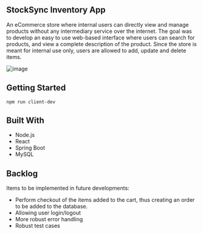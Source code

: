 ## StockSync Inventory App

An eCommerce store where internal users can directly view and manage products without any intermediary service over the internet. The goal was to develop an easy to use web-based interface where users can search for products, and view a complete description of the product. Since the store is meant for internal use only, users are allowed to add, update and delete items.

![image](/public/react/assets/StockSync.png)

## Getting Started

`npm run client-dev`

## Built With

- Node.js
- React
- Spring Boot
- MySQL

## Backlog

Items to be implemented in future developments:

- Perform checkout of the items added to the cart, thus creating an order to be added to the database.
- Allowing user login/logout
- More robust error handling
- Robust test cases


